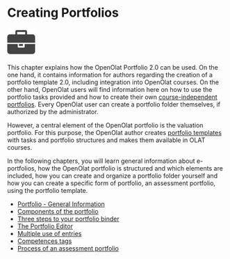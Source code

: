 # Creating Portfolios

![portfolio_icon.png](../assets/portfolio_icon.png) 

This chapter explains how the OpenOlat Portfolio 2.0 can be used. On the one hand, it contains information for authors regarding the creation of a portfolio template 2.0, including integration into OpenOlat courses. On the other hand, OpenOlat users will find information here on how to use the portfolio tasks provided and how to create their own [course-independent portfolios](../portfolio/Three_steps_to_your_portfolio_binder.md). Every OpenOlat user can create a portfolio folder themselves, if authorized by the administrator.

However, a central element of the OpenOlat portfolio is the valuation portfolio. For this purpose, the OpenOlat author creates [portfolio templates](../learningresources/Portfolio_template_Creation.md) with tasks and portfolio structures and makes them available in OLAT courses.

In the following chapters, you will learn general information about e-portfolios, how the OpenOlat portfolio is structured and which elements are included, how you can create and organize a portfolio folder yourself and how you can create a specific form of portfolio, an assessment portfolio, using the portfolio template.

  * [Portfolio - General Information](Portfolio_General_Information.md)
  * [Components of the portfolio](Components_of_the_portfolio.md)
  * [Three steps to your portfolio binder](../portfolio/Three_steps_to_your_portfolio_binder.md)
  * [The Portfolio Editor](The_portfolio_editor.md)
  * [Multiple use of entries](Multiple_use_of_entries.md)
  * [Competences tags](Competences_tags.md)
  * [Process of an assessment portfolio](../portfolio/Process_of_an_assessment_portfolio.md)


  

